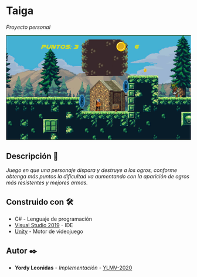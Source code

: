 # Taiga 

_Proyecto personal_

 <img src="https://github.com/YLMV-2020/Falco/blob/master/screenshot/game.png" width="600px">
 
 ## Descripción 🚀

_Juego en que una personaje dispara y destruye a los ogros, conforme obtenga más puntos la dificultad va aumentando con la aparición de ogros más resistentes y mejores armas._

## Construido con 🛠️

* C# - Lenguaje de programación
* [Visual Studio 2019](https://visualstudio.microsoft.com/es/downloads/) - IDE
* [Unity](https://libgdx.com) - Motor de videojuego

## Autor ✒️

* **Yordy Leonidas** - *Implementación* - [YLMV-2020](https://github.com/YLMV-2020)
